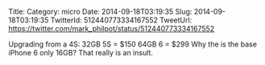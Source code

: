 Title: 
Category: micro
Date: 2014-09-18T03:19:35
Slug: 2014-09-18T03:19:35
TwitterId: 512440773334167552
TweetUrl: https://twitter.com/mark_philpot/status/512440773334167552

Upgrading from a 4S: 
32GB 5S = $150
64GB 6 = $299
Why the is the base iPhone 6 only 16GB? That really is an insult.